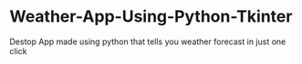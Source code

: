 # Weather-App-Using-Python-Tkinter
Destop App made using python that tells you weather forecast in just one click
